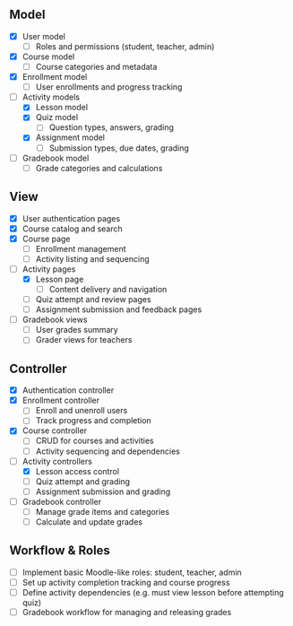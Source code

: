 ## Model
- [x] User model
  - [ ] Roles and permissions (student, teacher, admin)
- [x] Course model
  - [ ] Course categories and metadata
- [x] Enrollment model
  - [ ] User enrollments and progress tracking
- [ ] Activity models
  - [x] Lesson model
  - [x] Quiz model
    - [ ] Question types, answers, grading
  - [x] Assignment model
    - [ ] Submission types, due dates, grading
- [ ] Gradebook model
  - [ ] Grade categories and calculations

## View
- [x] User authentication pages
- [x] Course catalog and search
- [x] Course page
  - [ ] Enrollment management
  - [ ] Activity listing and sequencing
- [ ] Activity pages
  - [x] Lesson page
    - [ ] Content delivery and navigation
  - [ ] Quiz attempt and review pages
  - [ ] Assignment submission and feedback pages
- [ ] Gradebook views
  - [ ] User grades summary
  - [ ] Grader views for teachers

## Controller
- [x] Authentication controller
- [x] Enrollment controller
  - [ ] Enroll and unenroll users
  - [ ] Track progress and completion
- [x] Course controller
  - [ ] CRUD for courses and activities
  - [ ] Activity sequencing and dependencies
- [ ] Activity controllers
  - [x] Lesson access control
  - [ ] Quiz attempt and grading
  - [ ] Assignment submission and grading
- [ ] Gradebook controller
  - [ ] Manage grade items and categories
  - [ ] Calculate and update grades

## Workflow & Roles
- [ ] Implement basic Moodle-like roles: student, teacher, admin
- [ ] Set up activity completion tracking and course progress
- [ ] Define activity dependencies (e.g. must view lesson before attempting quiz)
- [ ] Gradebook workflow for managing and releasing grades
